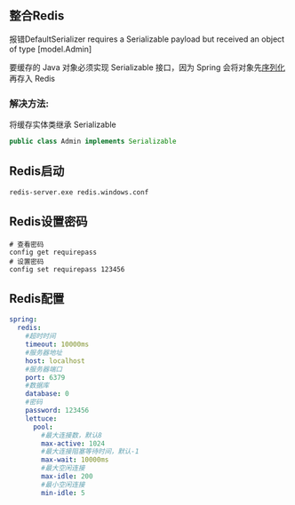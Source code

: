 ## 整合Redis

报错DefaultSerializer requires a Serializable payload but received an object of type [model.Admin]

 要缓存的 Java 对象必须实现 Serializable 接口，因为 Spring 会将对象先[序列化](https://so.csdn.net/so/search?q=序列化&spm=1001.2101.3001.7020)再存入 Redis

### 解决方法:

 将缓存实体类继承 Serializable

```java
public class Admin implements Serializable
```

## Redis启动

```
redis-server.exe redis.windows.conf
```

## Redis设置密码

```
# 查看密码
config get requirepass
# 设置密码
config set requirepass 123456
```

## Redis配置

```yaml
spring:
  redis:
    #超时时间
    timeout: 10000ms
    #服务器地址
    host: localhost
    #服务器端口
    port: 6379
    #数据库
    database: 0
    #密码
    password: 123456
    lettuce:
      pool:
        #最大连接数，默认8
        max-active: 1024
        #最大连接阻塞等待时间，默认-1
        max-wait: 10000ms
        #最大空闲连接
        max-idle: 200
        #最小空闲连接
        min-idle: 5
```

